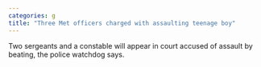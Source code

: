 ```yaml
---
categories: g
title: "Three Met officers charged with assaulting teenage boy"
---
```

Two sergeants and a constable will appear in court accused of assault by beating, the police watchdog says.